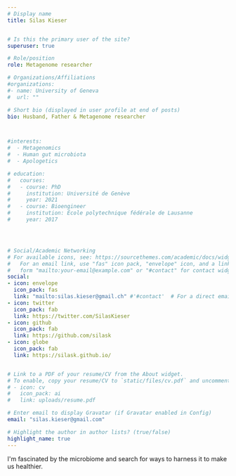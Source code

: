 ```yaml
---
# Display name
title: Silas Kieser


# Is this the primary user of the site?
superuser: true

# Role/position
role: Metagenome researcher

# Organizations/Affiliations
#organizations:
#- name: University of Geneva
#  url: ""

# Short bio (displayed in user profile at end of posts)
bio: Husband, Father & Metagenome researcher



#interests:
#  - Metagenomics
#  - Human gut microbiota
#  - Apologetics

# education:
#   courses:
#   - course: PhD
#     institution: Université de Genève
#     year: 2021
#   - course: Bioengineer
#     institution: École polytechnique fédérale de Lausanne
#     year: 2017




# Social/Academic Networking
# For available icons, see: https://sourcethemes.com/academic/docs/widgets/#icons
#   For an email link, use "fas" icon pack, "envelope" icon, and a link in the
#   form "mailto:your-email@example.com" or "#contact" for contact widget.
social:
- icon: envelope
  icon_pack: fas
  link: "mailto:silas.kieser@gmail.ch" #'#contact'  # For a direct email link, use "mailto:test@example.org".
- icon: twitter
  icon_pack: fab
  link: https://twitter.com/SilasKieser
- icon: github
  icon_pack: fab
  link: https://github.com/silask
- icon: globe
  icon_pack: fab
  link: https://silask.github.io/


# Link to a PDF of your resume/CV from the About widget.
# To enable, copy your resume/CV to `static/files/cv.pdf` and uncomment the lines below.  
# - icon: cv
#   icon_pack: ai
#   link: uploads/resume.pdf

# Enter email to display Gravatar (if Gravatar enabled in Config)
email: "silas.kieser@gmail.com"

# Highlight the author in author lists? (true/false)
highlight_name: true
---
```


I'm fascinated by the microbiome and search for ways to harness it to make us healthier.

